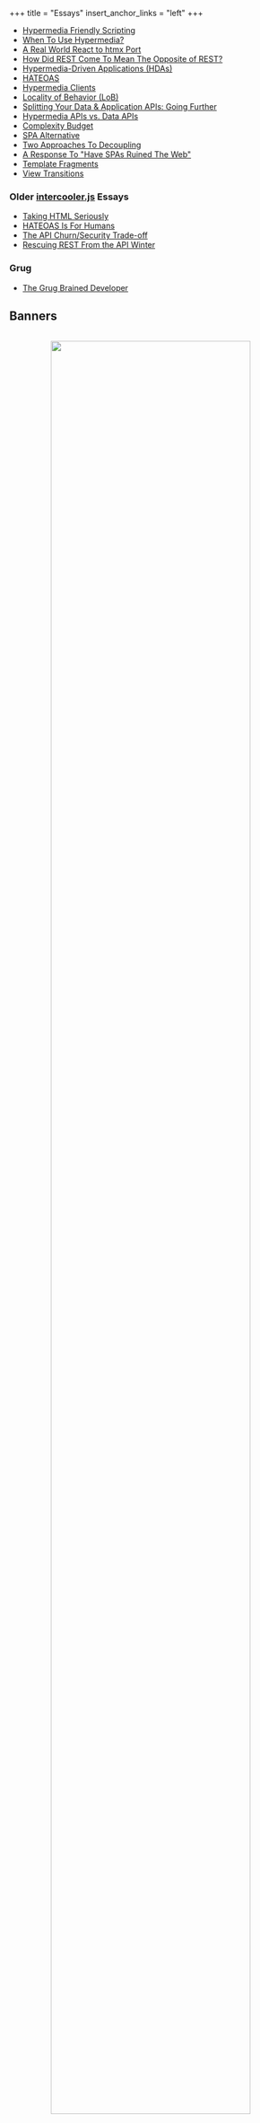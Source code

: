 +++
title = "Essays"
insert_anchor_links = "left"
+++

* [Hypermedia Friendly Scripting](@/essays/hypermedia-friendly-scripting.md)
* [When To Use Hypermedia?](@/essays/when-to-use-hypermedia.md)
* [A Real World React to htmx Port](@/essays/a-real-world-react-to-htmx-port.md)
* [How Did REST Come To Mean The Opposite of REST?](@/essays/how-did-rest-come-to-mean-the-opposite-of-rest.md)
* [Hypermedia-Driven Applications (HDAs)](@/essays/hypermedia-driven-applications.md)
* [HATEOAS](@/essays/hateoas.md)
* [Hypermedia Clients](@/essays/hypermedia-clients.md)
* [Locality of Behavior (LoB)](@/essays/locality-of-behaviour.md)
* [Splitting Your Data & Application APIs: Going Further](@/essays/splitting-your-apis.md)
* [Hypermedia APIs vs. Data APIs](@/essays/hypermedia-apis-vs-data-apis.md)
* [Complexity Budget](@/essays/complexity-budget.md)
* [SPA Alternative](@/essays/spa-alternative.md)
* [Two Approaches To Decoupling](@/essays/two-approaches-to-decoupling.md)
* [A Response To "Have SPAs Ruined The Web"](@/essays/a-response-to-rich-harris.md)
* [Template Fragments](@/essays/template-fragments.md)
* [View Transitions](@/essays/view-transitions.md)


### Older [intercooler.js](https://intercoolerjs.org) Essays

* [Taking HTML Seriously](https://intercoolerjs.org/2020/01/14/taking-html-seriously)
* [HATEOAS Is For Humans](https://intercoolerjs.org/2016/05/08/hatoeas-is-for-humans.html)
* [The API Churn/Security Trade-off](https://intercoolerjs.org/2016/02/17/api-churn-vs-security.html)
* [Rescuing REST From the API Winter](https://intercoolerjs.org/2016/01/18/rescuing-rest.html)

### Grug

* [The Grug Brained Developer](https://grugbrain.dev)

## Banners
<div style="text-align: center;margin:32px">
  <img width="90%" loading="lazy" src="/img/createdwith.jpeg">
</div>

## Memes

<style>
  .memes {
    text-align: center;
  }
  .memes img {
     min-height: 200px;
     max-width: 100%;
     margin: 32px;
   }
</style>
<div class="memes">
<img loading="lazy" src="/img/memes/original.png">
<img loading="lazy" src="/img/memes/20yearold.png">
<img loading="lazy" src="/img/memes/whowillwin.png">
<img loading="lazy" src="/img/memes/uarealldoingitwrong.png">
<img loading="lazy" src="/img/memes/restapi.png">
<img loading="lazy" src="/img/memes/justusehtml.png">
<img loading="lazy" src="/img/memes/htmlvsjson.png">
<img loading="lazy" src="/img/memes/dontknowwhatclientsideroutingis.png">
<img loading="lazy" src="/img/memes/nocap.png">
<img loading="lazy" src="/img/memes/ie11enjoyer.png">
<img loading="lazy" src="/img/memes/hydration.png">
<img loading="lazy" src="/img/memes/viewsource.png">
<img loading="lazy" src="/img/memes/javascripthistory.png">
<img loading="lazy" src="/img/memes/bellcurve.png">
<img loading="lazy" src="/img/memes/drakearchitecture.png">
<img loading="lazy" src="/img/memes/bellcurve2.png">
<img loading="lazy" src="/img/memes/dbtohtml.png">
<img loading="lazy" src="/img/memes/normal.png">
<img loading="lazy" src="/img/memes/feelbad.png">
<img loading="lazy" src="/img/memes/drakememes.png">
<img loading="lazy" src="/img/memes/fullstack.jpg">
<img loading="lazy" src="/img/memes/frontenddevs.png">
<img loading="lazy" src="/img/memes/htmxanddjango.png">
<img loading="lazy" src="/img/memes/aye.png">
<img loading="lazy" src="/img/memes/extinction.png">
</div>
